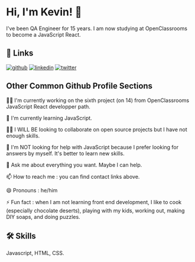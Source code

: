 
# Hi, I'm Kevin! 👋

I've been QA Engineer for 15 years. I am now studying at OpenClassrooms to become a JavaScript React.



## 🔗 Links
[![github](https://img.shields.io/badge/github-000?style=for-the-badge&logo=github&logoColor=white)](https://github.com/FischKevin/)
[![linkedin](https://img.shields.io/badge/linkedin-0A66C2?style=for-the-badge&logo=linkedin&logoColor=white)](https://www.linkedin.com/in/kevinfischerqa/)
[![twitter](https://img.shields.io/badge/twitter-1DA1F2?style=for-the-badge&logo=twitter&logoColor=white)](#)
## Other Common Github Profile Sections
👩‍💻 I'm currently working on the sixth project (on 14) from OpenClassrooms JavaScript React developper path.

🧠 I'm currently learning JavaScript.

👯‍♀️ I WILL BE looking to collaborate on open source projects but I have not enough skills.

🤔 I'm NOT looking for help with JavaScript because I prefer looking for answers by myself. It's better to learn new skills.

💬 Ask me about everything you want. Maybe I can help.

📫 How to reach me : you can find contact links above.

😄 Pronouns : he/him

⚡️ Fun fact : when I am not learning front end development, I like to cook (especially chocolate deserts), playing with my kids, working out, making DIY soaps, and doing puzzles.
## 🛠 Skills
Javascript, HTML, CSS.

